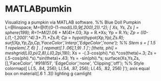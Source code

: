 # MATLABpumkin
Visualizing a pumpkin via MATLAB software.
%% Blue Doll Pumpkin
L=@linspace;
M=@(f)(0-(1-mod(L(0,9*f,200),2)).^2);
[ Xs, Ys, Zs ] = sphere(199);
R=1+M(2)*.06 + M(4)*.03;
Xp = R.*Xs; Yp = R.*Ys;
Zp = ((0-L(1,-1,200)'.^4)*.3+.7).*Zs.*R;
Cp = hypot(hypot(Xp,Yp),Zs.*R);
surf(Xp,Yp,Zp,Cp,'FaceColor','interp','EdgeColor','none');
%% Stem
s = [ 1.5 1 repelem(.7, 6) ] .* [ repmat([.1 .06],1,9) .1 ]';
[theta, phi] = meshgrid(L(0,pi/2,8),L(0,2*pi,19));
Xs = -(.3-cos(phi).*s).*cos(theta)+.3;
Zs = (.5-cos(phi).*s).*sin(theta)+.43;
Ys = -sin(phi).*s;
surface(Xs,Ys,Zs,[],'FaceColor', '#918151', 'EdgeColor','none', 'Clipping','off');
%% Style
colormap([ L(.5, .84, 256); L(.54, .87, 256); L(.45, .82, 256) ]');
axis equal
box on
material([.6 1 .3])
lighting g
camlight
